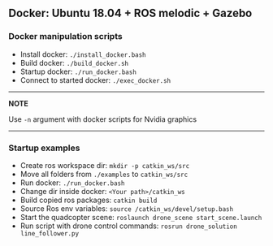 ## Docker: Ubuntu 18.04 + ROS melodic + Gazebo

### Docker manipulation scripts
- Install docker: `./install_docker.bash`
- Build docker: `./build_docker.sh`
- Startup docker: `./run_docker.bash`
- Connect to started docker: `./exec_docker.sh`

---
**NOTE**

Use `-n` argument with docker scripts for Nvidia graphics

---

### Startup examples

- Create ros workspace dir: `mkdir -p catkin_ws/src`
- Move all folders from `./examples` to `catkin_ws/src`
- Run docker: `./run_docker.bash`
- Change dir inside docker: `<Your path>/catkin_ws`
- Build copied ros packages: `catkin build`
- Source Ros env variables: `source /catkin_ws/devel/setup.bash`
- Start the quadcopter scene: `roslaunch drone_scene start_scene.launch`
- Run script with drone control commands: `rosrun drone_solution line_follower.py`

